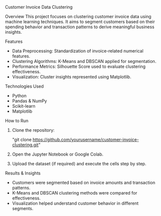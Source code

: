 Customer Invoice Data Clustering

Overview
This project focuses on clustering customer invoice data using machine learning techniques. It aims to segment customers based on their spending behavior and transaction patterns to derive meaningful business insights.

Features
- Data Preprocessing: Standardization of invoice-related numerical features.
- Clustering Algorithms: K-Means and DBSCAN applied for segmentation.
- Performance Metrics: Silhouette Score used to evaluate clustering effectiveness.
- Visualization: Cluster insights represented using Matplotlib.

Technologies Used
- Python
- Pandas & NumPy
- Scikit-learn
- Matplotlib

How to Run
1. Clone the repository:
   
   "git clone https://github.com/yourusername/customer-invoice-clustering.git"
   
2. Open the Jupyter Notebook or Google Colab.
3. Upload the dataset (if required) and execute the cells step by step.

Results & Insights
- Customers were segmented based on invoice amounts and transaction patterns.
- K-Means and DBSCAN clustering methods were compared for effectiveness.
- Visualization helped understand customer behavior in different segments.
